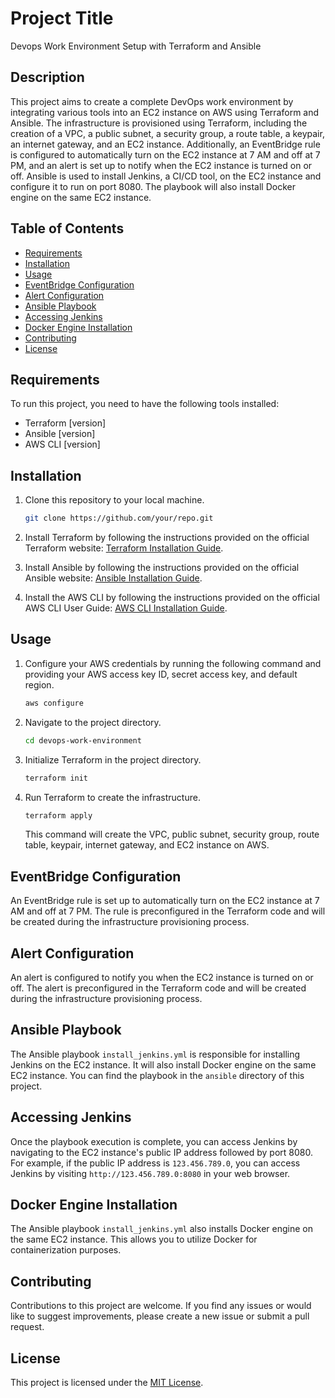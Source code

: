 # Project Title

Devops Work Environment Setup with Terraform and Ansible

## Description

This project aims to create a complete DevOps work environment by integrating various tools into an EC2 instance on AWS using Terraform and Ansible. The infrastructure is provisioned using Terraform, including the creation of a VPC, a public subnet, a security group, a route table, a keypair, an internet gateway, and an EC2 instance. Additionally, an EventBridge rule is configured to automatically turn on the EC2 instance at 7 AM and off at 7 PM, and an alert is set up to notify when the EC2 instance is turned on or off. Ansible is used to install Jenkins, a CI/CD tool, on the EC2 instance and configure it to run on port 8080. The playbook will also install Docker engine on the same EC2 instance.

## Table of Contents

- [Requirements](#requirements)
- [Installation](#installation)
- [Usage](#usage)
- [EventBridge Configuration](#eventbridge-configuration)
- [Alert Configuration](#alert-configuration)
- [Ansible Playbook](#ansible-playbook)
- [Accessing Jenkins](#accessing-jenkins)
- [Docker Engine Installation](#docker-engine-installation)
- [Contributing](#contributing)
- [License](#license)

## Requirements

To run this project, you need to have the following tools installed:

- Terraform [version]
- Ansible [version]
- AWS CLI [version]

## Installation

1. Clone this repository to your local machine.

   ```bash
   git clone https://github.com/your/repo.git
   ```

2. Install Terraform by following the instructions provided on the official Terraform website: [Terraform Installation Guide](https://learn.hashicorp.com/tutorials/terraform/install-cli).

3. Install Ansible by following the instructions provided on the official Ansible website: [Ansible Installation Guide](https://docs.ansible.com/ansible/latest/installation_guide/index.html).

4. Install the AWS CLI by following the instructions provided on the official AWS CLI User Guide: [AWS CLI Installation Guide](https://docs.aws.amazon.com/cli/latest/userguide/cli-configure-quickstart.html).

## Usage

1. Configure your AWS credentials by running the following command and providing your AWS access key ID, secret access key, and default region.

   ```bash
   aws configure
   ```

2. Navigate to the project directory.

   ```bash
   cd devops-work-environment
   ```

3. Initialize Terraform in the project directory.

   ```bash
   terraform init
   ```

4. Run Terraform to create the infrastructure.

   ```bash
   terraform apply
   ```

   This command will create the VPC, public subnet, security group, route table, keypair, internet gateway, and EC2 instance on AWS.

## EventBridge Configuration

An EventBridge rule is set up to automatically turn on the EC2 instance at 7 AM and off at 7 PM. The rule is preconfigured in the Terraform code and will be created during the infrastructure provisioning process.

## Alert Configuration

An alert is configured to notify you when the EC2 instance is turned on or off. The alert is preconfigured in the Terraform code and will be created during the infrastructure provisioning process.

## Ansible Playbook

The Ansible playbook `install_jenkins.yml` is responsible for installing Jenkins on the EC2 instance. It will also install Docker engine on the same EC2 instance. You can find the playbook in the `ansible` directory of this project.

## Accessing Jenkins

Once the playbook execution is complete, you can access Jenkins by navigating to the EC2 instance's public IP address followed by port 8080. For example, if the public IP address is `123.456.789.0`, you can access Jenkins by visiting `http://123.456.789.0:8080` in your web browser.

## Docker Engine Installation

The Ansible playbook `install_jenkins.yml` also installs Docker engine on the same EC2 instance. This allows you to utilize Docker for containerization purposes.

## Contributing

Contributions to this project are welcome. If you find any issues or would like to suggest improvements, please create a new issue or submit a pull request.

## License

This project is licensed under the [MIT License](LICENSE).
